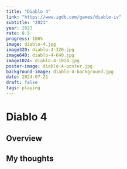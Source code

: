 ```yaml
---
title: "Diablo 4"
link: "https://www.igdb.com/games/diablo-iv"
subtitle: "2023"
year: 2023
rate: 8.5
progress: 100%
image: diablo-4.jpg
image320: diablo-4-320.jpg
image640: diablo-4-640.jpg
image1024: diablo-4-1024.jpg
poster-image: diablo-4-poster.jpg
background-image: diablo-4-background.jpg
date: 2024-07-21
draft: false
tags: playing
---
```


# Diablo 4

## Overview



## My thoughts
